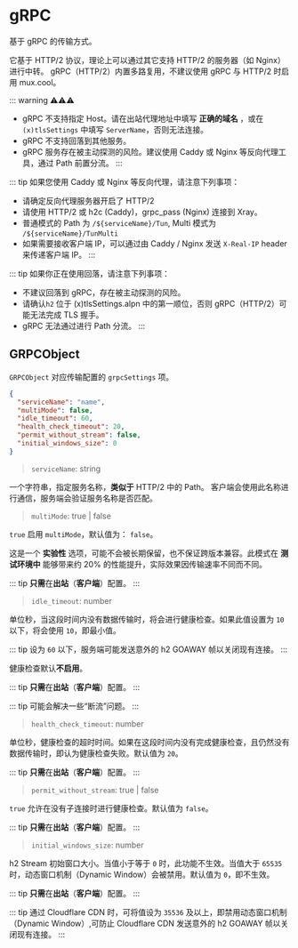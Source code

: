 # gRPC

基于 gRPC 的传输方式。

它基于 HTTP/2 协议，理论上可以通过其它支持 HTTP/2 的服务器（如 Nginx）进行中转。
gRPC（HTTP/2）内置多路复用，不建议使用 gRPC 与 HTTP/2 时启用 mux.cool。

::: warning ⚠⚠⚠

- gRPC 不支持指定 Host。请在出站代理地址中填写 **正确的域名** ，或在 `(x)tlsSettings` 中填写 `ServerName`，否则无法连接。
- gRPC 不支持回落到其他服务。
- gRPC 服务存在被主动探测的风险。建议使用 Caddy 或 Nginx 等反向代理工具，通过 Path 前置分流。
  :::

::: tip
如果您使用 Caddy 或 Nginx 等反向代理，请注意下列事项：

- 请确定反向代理服务器开启了 HTTP/2
- 请使用 HTTP/2 或 h2c (Caddy)，grpc_pass (Nginx) 连接到 Xray。
- 普通模式的 Path 为 `/${serviceName}/Tun`, Multi 模式为 `/${serviceName}/TunMulti`
- 如果需要接收客户端 IP，可以通过由 Caddy / Nginx 发送 `X-Real-IP` header 来传递客户端 IP。
  :::

::: tip
如果你正在使用回落，请注意下列事项：

- 不建议回落到 gRPC，存在被主动探测的风险。
- 请确认`h2` 位于 (x)tlsSettings.alpn 中的第一顺位，否则 gRPC（HTTP/2）可能无法完成 TLS 握手。
- gRPC 无法通过进行 Path 分流。
  :::

## GRPCObject

`GRPCObject` 对应传输配置的 `grpcSettings` 项。

```json
{
  "serviceName": "name",
  "multiMode": false,
  "idle_timeout": 60,
  "health_check_timeout": 20,
  "permit_without_stream": false,
  "initial_windows_size": 0
}
```

> `serviceName`: string

一个字符串，指定服务名称，**类似于** HTTP/2 中的 Path。
客户端会使用此名称进行通信，服务端会验证服务名称是否匹配。

> `multiMode`: true | false <Badge text="BETA" type="warning"/>

`true` 启用 `multiMode`，默认值为： `false`。

这是一个 **实验性** 选项，可能不会被长期保留，也不保证跨版本兼容。此模式在 **测试环境中** 能够带来约 20% 的性能提升，实际效果因传输速率不同而不同。

::: tip
**只需**在**出站**（**客户端**）配置。
:::

> `idle_timeout`: number

单位秒，当这段时间内没有数据传输时，将会进行健康检查。如果此值设置为 `10` 以下，将会使用 `10`，即最小值。

::: tip
设为 `60` 以下，服务端可能发送意外的 h2 GOAWAY 帧以关闭现有连接。
:::

健康检查默认**不启用**。

::: tip
**只需**在**出站**（**客户端**）配置。
:::

::: tip
可能会解决一些“断流”问题。
:::

> `health_check_timeout`: number

单位秒，健康检查的超时时间。如果在这段时间内没有完成健康检查，且仍然没有数据传输时，即认为健康检查失败。默认值为 `20`。

::: tip
**只需**在**出站**（**客户端**）配置。
:::

> `permit_without_stream`: true | false

`true` 允许在没有子连接时进行健康检查。默认值为 `false`。

::: tip
**只需**在**出站**（**客户端**）配置。
:::

> `initial_windows_size`: number

h2 Stream 初始窗口大小。当值小于等于 `0` 时，此功能不生效。当值大于 `65535` 时，动态窗口机制（Dynamic Window）会被禁用。默认值为 `0`，即不生效。

::: tip
**只需**在**出站**（**客户端**）配置。
:::

::: tip
通过 Cloudflare CDN 时，可将值设为 `35536` 及以上，即禁用动态窗口机制（Dynamic Window）,可防止 Cloudflare CDN 发送意外的 h2 GOAWAY 帧以关闭现有连接。
:::
